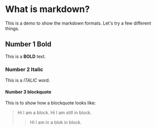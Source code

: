 # What is markdown?

This is a demo to show the markdown formats.    Let's try a few different things.

## Number 1 Bold

This is a **BOLD** text.

### Number 2 Italic

This is a *ITALIC* word.

#### Number 3 blockquote

This is to show how a blockquote looks like:
> Hi I am a block.  Hi I am still in block.
>
>> Hi I am in a blok in block.

